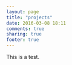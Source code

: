 ```yaml
---
layout: page
title: "projects"
date: 2016-03-08 18:11
comments: true
sharing: true
footer: true
---
```


This is a test.